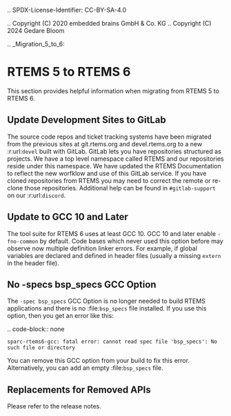 .. SPDX-License-Identifier: CC-BY-SA-4.0

.. Copyright (C) 2020 embedded brains GmbH & Co. KG
.. Copyright (C) 2024 Gedare Bloom

.. _Migration_5_to_6:

RTEMS 5 to RTEMS 6
==================

This section provides helpful information when migrating from RTEMS 5 to
RTEMS 6.

Update Development Sites to GitLab
----------------------------------

The source code repos and ticket tracking systems have been migrated from the
previous sites at git.rtems.org and devel.rtems.org to a new :r:url:`devel`
built with GitLab.  GitLab lets you have repositories structured as projects.
We have a top level namespace called RTEMS and our repositories reside under
this namespace.  We have updated the RTEMS Documentation to reflect the new
worfklow and use of this GitLab service. If you have cloned repositories from
RTEMS you may need to correct the remote or re-clone those repositories.
Additional help can be found in `#gitlab-support` on our :r:url:`discord`.

Update to GCC 10 and Later
--------------------------

The tool suite for RTEMS 6 uses at least GCC 10.  GCC 10 and later enable
``-fno-common`` by default.  Code bases which never used this option before may
observe now multiple definition linker errors.  For example, if global
variables are declared and defined in header files (usually a missing
``extern`` in the header file).

No -specs bsp_specs GCC Option
------------------------------

The ``-spec bsp_specs`` GCC Option is no longer needed to build RTEMS
applications and there is no :file:`bsp_specs` file installed.  If you use this
option, then you get an error like this:

.. code-block:: none

    sparc-rtems6-gcc: fatal error: cannot read spec file 'bsp_specs': No such file or directory

You can remove this GCC option from your build to fix this error.
Alternatively, you can add an empty :file:`bsp_specs` file.

Replacements for Removed APIs
-----------------------------

Please refer to the release notes.

